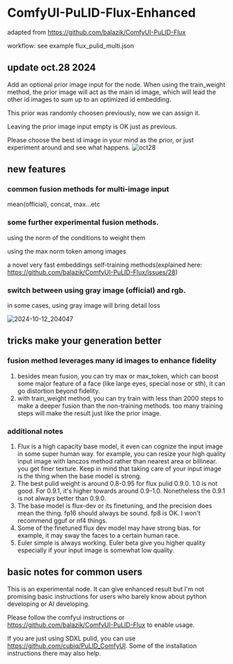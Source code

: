 # ComfyUI-PuLID-Flux-Enhanced
adapted from https://github.com/balazik/ComfyUI-PuLID-Flux

workflow: see example flux_pulid_multi.json

## update oct.28 2024
Add an optional prior image input for the node. When using the train_weight method, the prior image will act as the main id image, which will lead the other id images to sum up to an optimized id embedding.

This prior was randomly choosen previously, now we can assign it.

Leaving the prior image input empty is OK just as previous.

Please choose the best id image in your mind as the prior, or just experiment around and see what happens.
![oct28](https://github.com/user-attachments/assets/6a481cd9-2836-4f6f-9ad5-7458356c332a)

## new features
### common fusion methods for multi-image input
mean(official), concat, max...etc

### some further experimental fusion methods.
using the norm of the conditions to weight them

using the max norm token among images

a novel very fast embeddings self-training methods(explained here: https://github.com/balazik/ComfyUI-PuLID-Flux/issues/28)

### switch between using gray image (official) and rgb.
in some cases, using gray image will bring detail loss

![2024-10-12_204047](https://github.com/user-attachments/assets/0ae96170-2eff-44e9-a53a-6a7447dbc0f1)

## tricks make your generation better
### fusion method leverages many id images to enhance fidelity
1. besides mean fusion, you can try max or max_token, which can boost some major feature of a face (like large eyes, special nose or sth), it can go distortion beyond fidelity.
2. with train_weight method, you can try train with less than 2000 steps to make a deeper fusion than the non-training methods. too many training steps will make the result just like the prior image.

### additional notes
1. Flux is a high capacity base model, it even can cognize the input image in some super human way. 
for example, you can resize your high quality input image with lanczos method rather than nearest area or billinear. you get finer texture. Keep in mind that taking care of your input image is the thing when the base model is strong.
2. The best pulid weight is around 0.8-0.95 for flux pulid 0.9.0. 1.0 is not good. For 0.9.1, it's higher towards around 0.9-1.0. Nonetheless the 0.9.1 is not always better than 0.9.0.
3. The base model is flux-dev or its finetuning, and the precision does mean the thing. fp16 should always be sound. fp8 is OK. I won't recommend gguf or nf4 things.
4. Some of the finetuned flux dev model may have strong bias. for example, it may sway the faces to a certain human race.
5. Euler simple is always working. Euler beta give you higher quality especially if your input image is somewhat low quality.

## basic notes for common users
This is an experimental node. It can give enhanced result but I'm not promising basic instructions for users who barely know about python developing or AI developing.

Please follow the comfyui instructions or https://github.com/balazik/ComfyUI-PuLID-Flux to enable usage.

If you are just using SDXL pulid, you can use https://github.com/cubiq/PuLID_ComfyUI. Some of the installation instructions there may also help.

